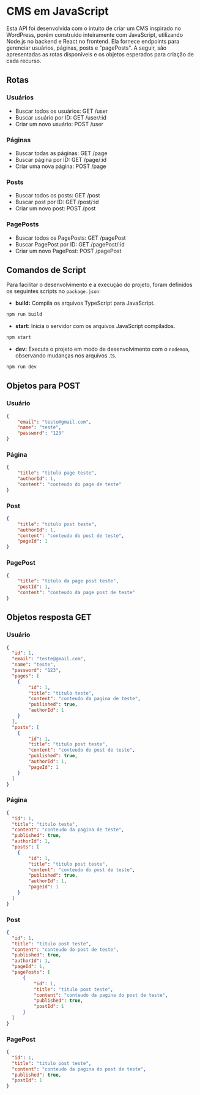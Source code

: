 # CMS em JavaScript

Esta API foi desenvolvida com o intuito de criar um CMS inspirado no WordPress, porém construído inteiramente com JavaScript, utilizando Node.js no backend e React no frontend. 
Ela fornece endpoints para gerenciar usuários, páginas, posts e "pagePosts". A seguir, são apresentadas as rotas disponíveis e os objetos esperados para criação de cada recurso.

## Rotas

### Usuários

- Buscar todos os usuários: GET /user  
- Buscar usuário por ID: GET /user/:id  
- Criar um novo usuário: POST /user  

### Páginas

- Buscar todas as páginas: GET /page  
- Buscar página por ID: GET /page/:id  
- Criar uma nova página: POST /page  

### Posts

- Buscar todos os posts: GET /post  
- Buscar post por ID: GET /post/:id  
- Criar um novo post: POST /post  

### PagePosts

- Buscar todos os PagePosts: GET /pagePost  
- Buscar PagePost por ID: GET /pagePost/:id  
- Criar um novo PagePost: POST /pagePost  

## Comandos de Script

Para facilitar o desenvolvimento e a execução do projeto, foram definidos os seguintes scripts no `package.json`:

- **build:** Compila os arquivos TypeScript para JavaScript.
```bash
npm run build
```

- **start:** Inicia o servidor com os arquivos JavaScript compilados.
```bash
npm start
```

- **dev:** Executa o projeto em modo de desenvolvimento com o `nodemon`, observando mudanças nos arquivos .ts.
```bash
npm run dev
```

## Objetos para POST

### Usuário

```json
{
    "email": "teste@gmail.com",
    "name": "teste",
    "password": "123"
}
```

### Página

```json
{
    "title": "titulo page teste",
    "authorId": 1, 
    "content": "conteudo do page de teste"
}
```

### Post

```json
{
    "title": "titulo post teste",
    "authorId": 1, 
    "content": "conteudo do post de teste",
    "pageId": 1
}
```

### PagePost

```json
{
    "title": "titulo da page post teste",
    "postId": 1, 
    "content": "conteudo da page post de teste"
}
```

## Objetos resposta GET

### Usuário

```json
{
  "id": 1,
  "email": "teste@gmail.com",
  "name": "teste",
  "password": "123",
  "pages": [
    {
        "id": 1,
        "title": "titulo teste",
        "content": "conteudo da pagina de teste",
        "published": true,
        "authorId": 1
    }
  ],
  "posts": [
    {
        "id": 1,
        "title": "titulo post teste",
        "content": "conteudo do post de teste",
        "published": true,
        "authorId": 1,
        "pageId": 1
    }
  ]
}
```

### Página

```json
{
  "id": 1,
  "title": "titulo teste",
  "content": "conteudo da pagina de teste",
  "published": true,
  "authorId": 1,
  "posts": [
    {
        "id": 1,
        "title": "titulo post teste",
        "content": "conteudo do post de teste",
        "published": true,
        "authorId": 1,
        "pageId": 1
    }
  ]
}
```

### Post

```json
{
  "id": 1,
  "title": "titulo post teste",
  "content": "conteudo do post de teste",
  "published": true,
  "authorId": 1,
  "pageId": 1,
  "pagePosts": [
      {
          "id": 1,
          "title": "titulo post teste",
          "content": "conteudo da pagina do post de teste",
          "published": true,
          "postId": 1
      }
  ]
}
```

### PagePost

```json
{
  "id": 1,
  "title": "titulo post teste",
  "content": "conteudo da pagina do post de teste",
  "published": true,
  "postId": 1
}
```